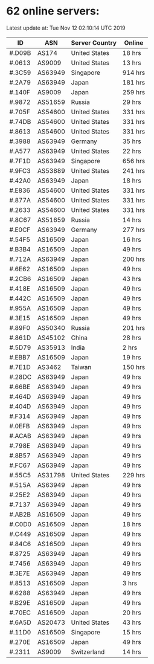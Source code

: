 # 62 online servers:

Latest update at: Tue Nov 12 02:10:14 UTC 2019

| ID | ASN | Server Country | Online |
| -- | --- | -------------- | ------ |
| #.D09B | AS174 | United States | 18 hrs |
| #.0613 | AS9009 | United States | 13 hrs |
| #.3C59 | AS63949 | Singapore | 914 hrs |
| #.2A79 | AS63949 | Japan | 181 hrs |
| #.140F | AS9009 | Japan | 259 hrs |
| #.9872 | AS51659 | Russia | 29 hrs |
| #.705F | AS54600 | United States | 331 hrs |
| #.74DB | AS54600 | United States | 331 hrs |
| #.8613 | AS54600 | United States | 331 hrs |
| #.3988 | AS63949 | Germany | 35 hrs |
| #.A577 | AS63949 | United States | 22 hrs |
| #.7F1D | AS63949 | Singapore | 656 hrs |
| #.9FC3 | AS53889 | United States | 241 hrs |
| #.42A0 | AS63949 | Japan | 18 hrs |
| #.E836 | AS54600 | United States | 331 hrs |
| #.877A | AS54600 | United States | 331 hrs |
| #.2633 | AS54600 | United States | 331 hrs |
| #.8C67 | AS51659 | Russia | 14 hrs |
| #.E0CF | AS63949 | Germany | 277 hrs |
| #.54F5 | AS16509 | Japan | 16 hrs |
| #.B3B4 | AS16509 | Japan | 49 hrs |
| #.712A | AS63949 | Japan | 200 hrs |
| #.6E62 | AS16509 | Japan | 49 hrs |
| #.2CB6 | AS16509 | Japan | 43 hrs |
| #.418E | AS16509 | Japan | 49 hrs |
| #.442C | AS16509 | Japan | 49 hrs |
| #.955A | AS16509 | Japan | 49 hrs |
| #.3E15 | AS16509 | Japan | 49 hrs |
| #.89F0 | AS50340 | Russia | 201 hrs |
| #.861D | AS45102 | China | 28 hrs |
| #.5D79 | AS35913 | India | 2 hrs |
| #.EBB7 | AS16509 | Japan | 19 hrs |
| #.7E1D | AS3462 | Taiwan | 150 hrs |
| #.28DC | AS63949 | Japan | 49 hrs |
| #.66BE | AS63949 | Japan | 49 hrs |
| #.464D | AS63949 | Japan | 49 hrs |
| #.404D | AS63949 | Japan | 49 hrs |
| #.F314 | AS63949 | Japan | 49 hrs |
| #.0EFB | AS63949 | Japan | 49 hrs |
| #.ACAB | AS63949 | Japan | 49 hrs |
| #.798E | AS63949 | Japan | 49 hrs |
| #.8B57 | AS63949 | Japan | 49 hrs |
| #.FC67 | AS63949 | Japan | 49 hrs |
| #.55C5 | AS31798 | United States | 229 hrs |
| #.515A | AS63949 | Japan | 49 hrs |
| #.25E2 | AS63949 | Japan | 49 hrs |
| #.7137 | AS63949 | Japan | 49 hrs |
| #.AB2B | AS16509 | Japan | 49 hrs |
| #.C0D0 | AS16509 | Japan | 18 hrs |
| #.C449 | AS16509 | Japan | 49 hrs |
| #.84C6 | AS16509 | Japan | 49 hrs |
| #.8725 | AS63949 | Japan | 49 hrs |
| #.7456 | AS63949 | Japan | 49 hrs |
| #.3E7E | AS63949 | Japan | 49 hrs |
| #.8513 | AS16509 | Japan | 3 hrs |
| #.6288 | AS63949 | Japan | 49 hrs |
| #.B29E | AS16509 | Japan | 49 hrs |
| #.70EC | AS16509 | Japan | 20 hrs |
| #.6A5D | AS20473 | United States | 43 hrs |
| #.11D0 | AS16509 | Singapore | 15 hrs |
| #.270E | AS16509 | Japan | 49 hrs |
| #.2311 | AS9009 | Switzerland | 14 hrs |

